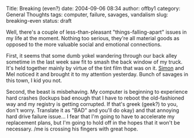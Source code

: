 Title: Breaking (even?)
date: 2004-09-06 08:34
author: offby1
category: General Thoughts
tags: computer, failure, savages, vandalism
slug: breaking-even
status: draft

Well, there's a couple of less-than-pleasant "things-falling-apart" issues in my life at the moment. Nothing too serious, they're all material goods as opposed to the more valuable social and emotional connections.

First, it seems that some dumb yokel wandering through our back alley sometime in the last week saw fit to smash the back window of my truck. It's held together mainly by virtue of the tint film that was on it. [Simon](<http://vernondalhart.livejournal.com>) and Mel noticed it and brought it to my attention yesterday. Bunch of savages in this town, I kid you not.

Second, the beast is misbehaving. My computer is beginning to experience hard crashes (lockups bad enough that I have to reboot the old-fashioned way and my registry is getting corrupted. If that's greek (geek?) to you, don't worry. Translate it as "BAD" and you'll do okay) and that annoying hard drive failure issue\... I fear that I'm going to have to accelerate my replacement plans, but I'm going to hold off in the hopes that it won't be necessary. /me is crossing his fingers with great hope.
